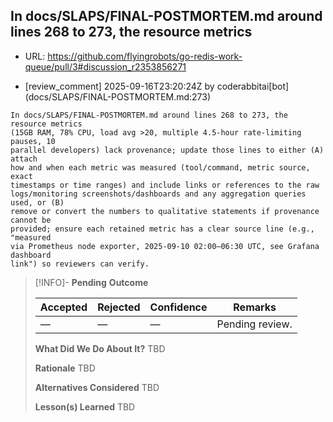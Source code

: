 ## In docs/SLAPS/FINAL-POSTMORTEM.md around lines 268 to 273, the resource metrics

- URL: https://github.com/flyingrobots/go-redis-work-queue/pull/3#discussion_r2353856271

- [review_comment] 2025-09-16T23:20:24Z by coderabbitai[bot] (docs/SLAPS/FINAL-POSTMORTEM.md:273)

```text
In docs/SLAPS/FINAL-POSTMORTEM.md around lines 268 to 273, the resource metrics
(15GB RAM, 78% CPU, load avg >20, multiple 4.5-hour rate-limiting pauses, 10
parallel developers) lack provenance; update those lines to either (A) attach
how and when each metric was measured (tool/command, metric source, exact
timestamps or time ranges) and include links or references to the raw
logs/monitoring screenshots/dashboards and any aggregation queries used, or (B)
remove or convert the numbers to qualitative statements if provenance cannot be
provided; ensure each retained metric has a clear source line (e.g., "measured
via Prometheus node exporter, 2025-09-10 02:00–06:30 UTC, see Grafana dashboard
link") so reviewers can verify.
```

> [!INFO]- **Pending**
> **Outcome**
> 
> | Accepted | Rejected | Confidence | Remarks |
> |----------|----------|------------|---------|
> | — | — | — | Pending review. |
>
> **What Did We Do About It?**
> TBD
>
> **Rationale**
> TBD
>
> **Alternatives Considered**
> TBD
>
> **Lesson(s) Learned**
> TBD
